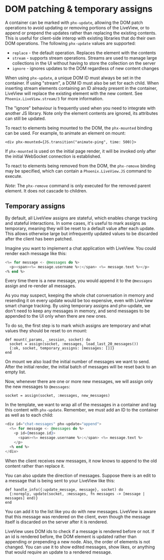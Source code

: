 # DOM patching & temporary assigns

A container can be marked with `phx-update`, allowing the DOM patch
operations to avoid updating or removing portions of the LiveView, or to append
or prepend the updates rather than replacing the existing contents. This
is useful for client-side interop with existing libraries that do their
own DOM operations. The following `phx-update` values are supported:

  * `replace` - the default operation. Replaces the element with the contents
  * `stream` - supports stream operations. Streams are used to manage large
    collections in the UI without having to store the collection on the server
  * `ignore` - ignores updates to the DOM regardless of new content changes

When using `phx-update`, a unique DOM ID must always be set in the
container. If using "stream", a DOM ID must also be set
for each child. When inserting stream elements containing an
ID already present in the container, LiveView will replace the existing
element with the new content. See `Phoenix.LiveView.stream/3` for more
information.

The "ignore" behaviour is frequently used when you need to integrate
with another JS library. Note only the element contents are ignored,
its attributes can still be updated.

To react to elements being mounted to the DOM, the `phx-mounted` binding
can be used. For example, to animate an element on mount:

    <div phx-mounted={JS.transition("animate-ping", time: 500)}>

If `phx-mounted` is used on the initial page render, it will be invoked only
after the initial WebSocket connection is established.

To react to elements being removed from the DOM, the `phx-remove` binding
may be specified, which can contain a `Phoenix.LiveView.JS` command to execute.

*Note*: The `phx-remove` command is only executed for the removed parent element.
It does not cascade to children.

## Temporary assigns

By default, all LiveView assigns are stateful, which enables change
tracking and stateful interactions. In some cases, it's useful to mark
assigns as temporary, meaning they will be reset to a default value after
each update. This allows otherwise large but infrequently updated values
to be discarded after the client has been patched.

Imagine you want to implement a chat application with LiveView. You
could render each message like this:

```heex
<%= for message <- @messages do %>
  <p><span><%= message.username %>:</span> <%= message.text %></p>
<% end %>
```

Every time there is a new message, you would append it to the `@messages`
assign and re-render all messages.

As you may suspect, keeping the whole chat conversation in memory
and resending it on every update would be too expensive, even with
LiveView smart change tracking. By using temporary assigns and phx-update,
we don't need to keep any messages in memory, and send messages to be
appended to the UI only when there are new ones.

To do so, the first step is to mark which assigns are temporary and
what values they should be reset to on mount:

    def mount(_params, _session, socket) do
      socket = assign(socket, :messages, load_last_20_messages())
      {:ok, socket, temporary_assigns: [messages: []]}
    end

On mount we also load the initial number of messages we want to
send. After the initial render, the initial batch of messages will
be reset back to an empty list.

Now, whenever there are one or more new messages, we will assign
only the new messages to `@messages`:

    socket = assign(socket, :messages, new_messages)

In the template, we want to wrap all of the messages in a container
and tag this content with `phx-update`. Remember, we must add an ID
to the container as well as to each child:

```heex
<div id="chat-messages" phx-update="append">
  <%= for message <- @messages do %>
    <p id={message.id}>
      <span><%= message.username %>:</span> <%= message.text %>
    </p>
  <% end %>
</div>
```

When the client receives new messages, it now knows to append to the
old content rather than replace it.

You can also update the direction of messages. Suppose there is an edit to a message
that is being sent to your LiveView like this:

    def handle_info({:update_message, message}, socket) do
      {:noreply, update(socket, :messages, fn messages -> [message | messages] end)}
    end

You can add it to the list like you do with new messages. LiveView is aware that this
message was rendered on the client, even though the message itself is discarded on the
server after it is rendered.

LiveView uses DOM ids to check if a message is rendered before or not. If an id is
rendered before, the DOM element is updated rather than appending or prepending a new node.
Also, the order of elements is not changed. You can use it to show edited messages, show likes, or
anything that would require an update to a rendered message.
